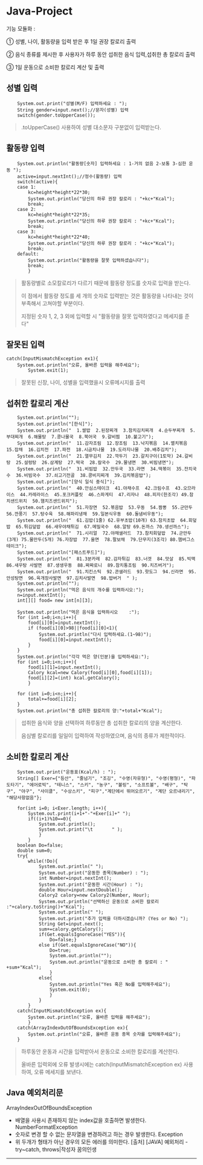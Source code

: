 # Java-Project
기능 모듈화 :

① 성별, 나이, 활동량을 입력 받은 후 1일 권장 칼로리 출력

② 음식 종류를 제시한 후 사용자가 하루 동안 섭취한 음식 입력,섭취한 총 칼로리 출력                                                               

③ 1일 운동으로 소비한 칼로리 계산 및 출력




성별 입력
---
        System.out.print("성별(M/F) 입력하세요 : ");
		String gender=input.next();//문자(성별) 입력
        switch(gender.toUpperCase());
>.toUpperCase() 사용하여 성별 대소문자 구분없이 입력받는다.    

활동량 입력
---
		System.out.println("활동량[숫자] 입력하세요 : 1-거의 없음 2-보통 3-심한 운동 ");
		active=input.nextInt();//정수(활동량) 입력
		switch(active){
		case 1:
			kc=height*height*22*30;
			System.out.println("당신의 하루 권장 칼로리 : "+kc+"Kcal");
			break;
		case 2:
			kc=height*height*22*35;
			System.out.println("당신의 하루 권장 칼로리 : "+kc+"Kcal");
			break;
		case 3:
			kc=height*height*22*40;
			System.out.println("당신의 하루 권장 칼로리 : "+kc+"Kcal");
			break;
		default:
			System.out.println("활동량을 잘못 입력하셨습니다");
			break;
			}
>활동량별로 소모칼로리가 다르기 때문에 활동량 정도를 숫자로 입력을 받는다.
>
>이 점에서 활동량 정도를 세 개의 숫자로 입력받는 것은 활동량을 나타내는 것이 부족해서 고쳐야할 부분이다.
>
>지정된 숫자 1, 2, 3 외에 입력할 시 "활동량을 잘못 입력하였다고 메세지를 준다"

잘못된 입력
---
	catch(InputMismatchException ex1){
		System.out.println("오류, 올바른 입력을 해주세요");
			System.exit(1);
>잘못된 신장, 나이, 성별을 입력했을시 오류메시지를 출력

섭취한 칼로리 계산
---
		System.out.println("");
		System.out.println("[한식]");
		System.out.println("  1.쌀밥  2.된장찌개  3.참치김치찌개  4.순두부찌개  5.부대찌개  6.해물탕  7.콩나물국  8.북어국  9.갈비찜  10.불고기");
		System.out.println("  11.감자조림  12.장조림  13.낙지볶음  14.멸치볶음  15.잡채  16.김치전  17.파전  18.시금치나물  19.도라지나물  20.배추김치");
		System.out.println("  21.열무김치  22.깍두기  23.갈치구이(1토막) 24.갈비탕  25.설렁탕  26.삼계탕  27.떡국  28.칼국수  29.물냉면  30.비빔냉면");
		System.out.println("  31.비빔밥  32.만두국  33.라면  34.떡볶이  35.잔치국수  36.비빔국수  37.쇠고기전골  38.콩비지찌개  39.김치볶음밥");
		System.out.println("[양식 일식 중식]");
		System.out.println("  40.안심스테이크  41.야채수프  42.크림수프  43.오므라이스  44.카레라이스  45.포크커플릿  46.스파게티  47.리자나  48.피자(한조각) 49.참치샌드위치  50.햄치즈샌드위치");
		System.out.println("  51.자장면  52.볶음밥  53.우동  54.짬뽕  55.군만두  56.깐풍기  57.탕수육  58.해파리냉채  59.일본식우동  60.돌냄비우동");
		System.out.println("  61.김밥(1줄) 62.유부초밥(10개) 63.참치초밥  64.회덮밥  65.튀김덮밥  66.새우야채튀김  67.메밀국수  68.알탕 69.돈까스 70.생선까스");
		System.out.println("  71.시리얼  72.야채샐러드  73.참치회덮밥  74.군만두(3개) 75.물만두(5개) 76.자장밥  77.울면  78.팔보채  79.단무지(3조각) 80.햄버그스테이크");
		System.out.println("[패스트푸드]");
		System.out.println("  81.3분카레  82.감자튀김  83.너겟  84.맛살  85.빅맥  86.새우탕 사발면  87.생생우동  88.짜짜로니  89.참치통조림  90.치즈버거");
		System.out.println("  91.치킨스틱  92.콘샐러드  93.핫도그  94.신라면  95.안성탕면  96.육개장사발면  97.김치사발면  98.밥버거  " );
		System.out.println("");
		System.out.println("먹은 음식의 개수를 입력하시오:");
		n=input.nextInt();
		int[][] food= new int[n][3];

		System.out.println("먹은 음식을 입력하시오	:");
		for (int i=0;i<n;i++){
			food[i][0]=input.nextInt();
			if (food[i][0]>98||food[i][0]<1){
				System.out.println("다시 입력하세요.(1~98)");
				food[i][0]=input.nextInt();
			}
		}
		System.out.println("각각 먹은 양(인분)을 입력하세요:");
		for (int i=0;i<n;i++){
			food[i][1]=input.nextInt();
			Calory kcal=new Calory(food[i][0],food[i][1]);
			food[i][2]=(int) kcal.getCalory();
			}

		for (int i=0;i<n;i++){
			total+=food[i][2];
		}
		System.out.println("총 섭취한 칼로리의 양:"+total+"Kcal");
>섭취한 음식와 양을 선택하여 하루동안 총 섭취한 칼로리의 양을 계산한다.
>
>음심별 칼로리를 일일이 입력하여 작성하였으며, 음식의 종류가 제한적이다.

소비한 칼로리 계산
---

		System.out.print("운동표(Kcal/h) : ");	
		String[] Exer={"등산", "줄넘기", "조깅", "수영(자유형)", "수영(평형)", "파도타기", "에어로빅", "테니스", "스키", "농구", "볼링", "소프트볼", "배구", "탁구", "야구", "사이클", "수상스키", "피구","계단에서 뛰어오르기", "계단 오르내리기", "해당사항없음"};

		for(int i=0; i<Exer.length; i++){
			System.out.print(i+1+"-"+Exer[i]+" ");
			if((i+1)%10==0){
				System.out.println();
				System.out.print("\t       " );
				}
			}
		boolean Do=false;
		double sum=0;
		try{
			while(!Do){
				System.out.println(" ");
				System.out.print("운동한 종목(Number) : ");
				int Number=input.nextInt();
				System.out.print("운동한 시간(Hour) : ");
				double Hour=input.nextDouble();
				Calory2 calory=new Calory2(Number, Hour);
				System.out.println("선택하신 운동으로 소비한 칼로리 :"+calory.toString()+"Kcal");
				System.out.println(" ");
				System.out.print("추가 입력을 더하시겠습니까? (Yes or No) ");
				String Get=input.next();
				sum+=calory.getCalory();
				if(Get.equalsIgnoreCase("YES")){
					Do=false;}
				else if(Get.equalsIgnoreCase("NO")){
					Do=true;
					System.out.println("");
					System.out.println("운동으로 소비한 총 칼로리 : " +sum+"Kcal");
					}
				else{
					System.out.println("Yes 혹은 No를 입력해주세요");
					System.exit(0);
					}
				}
			}
		catch(InputMismatchException ex){
			System.out.println("오류, 올바른 입력을 해주세요");
			}
		catch(ArrayIndexOutOfBoundsException ex){
			System.out.println("오류, 올바른 운동 종목 숫자를 입력해주세요");
		}
>하루동안 운동과 시간을 입력받아서 운동으로 소비한 칼로리를 계산한다.
>
>올바른 입력외에 오류 발생시에는 catch(InputMismatchException ex) 사용하여, 오류 메세지를 보낸다.
>

Java 예외처리문
---
ArrayIndexOutOfBoundsException 
- 배열을 사용시 존재하지 않는 index값을 호출하면 발생한다.
NumberFormatException
- 숫자로 변경 할 수 없는 문자열을 변경하려고 하는 경우 발생한다.
Exception
- 위 두개가 형태가 아닌 경우의 모든 에러를 의미한다.
[출처] [JAVA] 예외처리 - try~catch, throws|작성자 꿈의인생

---
